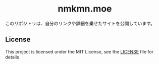 # <div align="center">nmkmn.moe</div>

このリポジトリは、自分のリンクや詳細を乗せたサイトを公開しています。

## License

This project is licensed under the MIT License, see the [LICENSE](LICENSE) file for details
